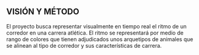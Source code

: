 VISIÓN Y MÉTODO
-
El proyecto busca representar visualmente en tiempo real el ritmo de un corredor en una carrera atlética. El ritmo se representará por medio de rango de colores que tienen adjudicados unos arquetipos de animales que se alinean al tipo de corredor y sus características de carrera.
